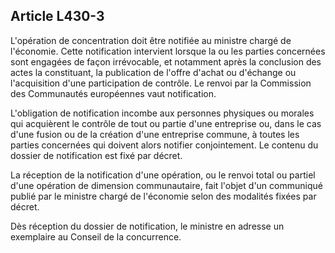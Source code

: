 Article L430-3
----
L'opération de concentration doit être notifiée au ministre chargé de
l'économie. Cette notification intervient lorsque la ou les parties concernées
sont engagées de façon irrévocable, et notamment après la conclusion des actes
la constituant, la publication de l'offre d'achat ou d'échange ou l'acquisition
d'une participation de contrôle. Le renvoi par la Commission des Communautés
européennes vaut notification.

L'obligation de notification incombe aux personnes physiques ou morales qui
acquièrent le contrôle de tout ou partie d'une entreprise ou, dans le cas d'une
fusion ou de la création d'une entreprise commune, à toutes les parties
concernées qui doivent alors notifier conjointement. Le contenu du dossier de
notification est fixé par décret.

La réception de la notification d'une opération, ou le renvoi total ou partiel
d'une opération de dimension communautaire, fait l'objet d'un communiqué publié
par le ministre chargé de l'économie selon des modalités fixées par décret.

Dès réception du dossier de notification, le ministre en adresse un exemplaire
au Conseil de la concurrence.
